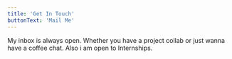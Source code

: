 ```yaml
---
title: 'Get In Touch'
buttonText: 'Mail Me'
---
```


My inbox is always open. Whether you have a project collab or just wanna have a coffee chat. 
Also i am open to Internships.
